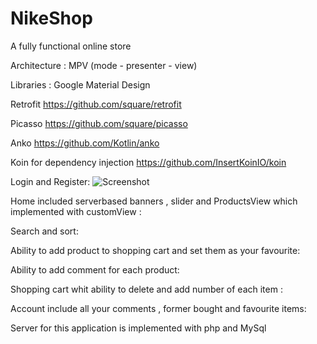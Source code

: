 # NikeShop
A fully functional online store 


Architecture : 
MPV (mode - presenter - view)

Libraries :
Google Material Design

Retrofit https://github.com/square/retrofit

Picasso https://github.com/square/picasso

Anko https://github.com/Kotlin/anko

Koin for dependency injection https://github.com/InsertKoinIO/koin

Login and Register:
![Screenshot](login.png)

Home included serverbased banners , slider and ProductsView  which implemented with customView :

Search and sort:

Ability to add product to shopping cart and set them as your favourite:

Ability to add comment for each product:

Shopping cart whit ability to delete and add number of each item :

Account include all your comments , former bought and favourite items:

Server for this application is implemented with php and MySql 
